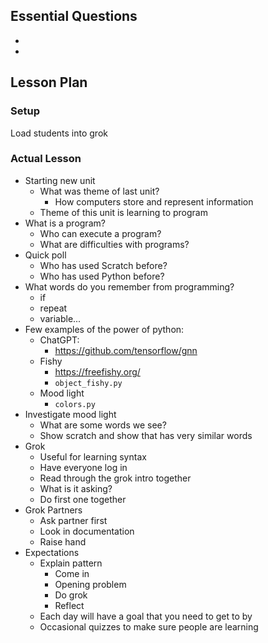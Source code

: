## Essential Questions

-
- 

## Lesson Plan

### Setup

Load students into grok

### Actual Lesson

- Starting new unit
    - What was theme of last unit?
        - How computers store and represent information
    - Theme of this unit is learning to program
- What is a program?
    - Who can execute a program?
    - What are difficulties with programs?
- Quick poll
    - Who has used Scratch before?
    - Who has used Python before?
- What words do you remember from programming?
    - if
    - repeat
    - variable...
- Few examples of the power of python:
    - ChatGPT:
        - https://github.com/tensorflow/gnn
    - Fishy
        - https://freefishy.org/
        - `object_fishy.py`
    - Mood light
        - `colors.py`
- Investigate mood light
    - What are some words we see?
    - Show scratch and show that has very similar words
- Grok
    - Useful for learning syntax
    - Have everyone log in
    - Read through the grok intro together
    - What is it asking?
    - Do first one together
- Grok Partners
    - Ask partner first
    - Look in documentation
    - Raise hand
- Expectations
    - Explain pattern
        - Come in
        - Opening problem
        - Do grok
        - Reflect
    - Each day will have a goal that you need to get to by
    - Occasional quizzes to make sure people are learning
